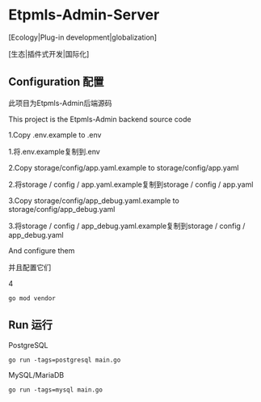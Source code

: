 # Etpmls-Admin-Server

[Ecology|Plug-in development|globalization]

[生态|插件式开发|国际化]





## Configuration 配置

此项目为Etpmls-Admin后端源码

This project is the Etpmls-Admin backend source code



1.Copy .env.example to .env

1.将.env.example复制到.env

2.Copy storage/config/app.yaml.example to storage/config/app.yaml

2.将storage / config / app.yaml.example复制到storage / config / app.yaml

3.Copy storage/config/app_debug.yaml.example to storage/config/app_debug.yaml

3.将storage / config / app_debug.yaml.example复制到storage / config / app_debug.yaml

And configure them

并且配置它们

4
```shell script
go mod vendor
```

## Run 运行

PostgreSQL
```shell script
go run -tags=postgresql main.go
```

MySQL/MariaDB
```shell script
go run -tags=mysql main.go
```

